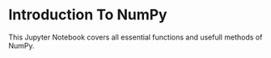 # Introduction To NumPy

 This Jupyter Notebook covers all essential functions and usefull methods of NumPy.